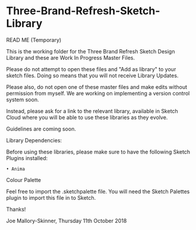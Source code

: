 # Three-Brand-Refresh-Sketch-Library

READ ME (Temporary)

This is the working folder for the Three Brand Refresh Sketch Design Library and these are Work In Progress Master Files.

Please do not attempt to open these files and "Add as library" to your sketch files. Doing so means that you will not receive Library Updates.

Please also, do not open one of these master files and make edits without permission from myself. We are working on implementing a version control system soon.

Instead, please ask for a link to the relevant library, available in Sketch Cloud where you will be able to use these libraries as they evolve.

Guidelines are coming soon.



Library Dependencies:

Before using these libraries, please make sure to have the following Sketch Plugins installed:

	• Anima



Colour Palette

Feel free to import the .sketchpalette file. You will need the Sketch Palettes plugin to import this file in to Sketch.



Thanks!

Joe Mallory-Skinner, Thursday 11th October 2018 
